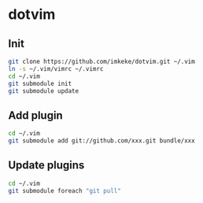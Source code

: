 dotvim
======

Init
-------
```bash
git clone https://github.com/imkeke/dotvim.git ~/.vim
ln -s ~/.vim/vimrc ~/.vimrc
cd ~/.vim
git submodule init
git submodule update
```

Add plugin
----------
```bash
cd ~/.vim
git submodule add git://github.com/xxx.git bundle/xxx
```

Update plugins
--------------
```bash
cd ~/.vim
git submodule foreach "git pull"
```
